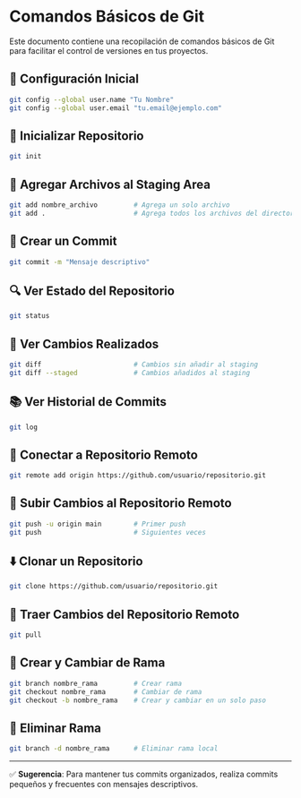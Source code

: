 # Comandos Básicos de Git

Este documento contiene una recopilación de comandos básicos de Git para facilitar el control de versiones en tus proyectos.

## 🔧 Configuración Inicial
```bash
git config --global user.name "Tu Nombre"
git config --global user.email "tu.email@ejemplo.com"
```

## 📁 Inicializar Repositorio
```bash
git init
```

## 📄 Agregar Archivos al Staging Area
```bash
git add nombre_archivo         # Agrega un solo archivo
git add .                      # Agrega todos los archivos del directorio actual
```

## 💾 Crear un Commit
```bash
git commit -m "Mensaje descriptivo"
```

## 🔍 Ver Estado del Repositorio
```bash
git status
```

## 🔄 Ver Cambios Realizados
```bash
git diff                       # Cambios sin añadir al staging
git diff --staged              # Cambios añadidos al staging
```

## 📚 Ver Historial de Commits
```bash
git log
```

## 🔗 Conectar a Repositorio Remoto
```bash
git remote add origin https://github.com/usuario/repositorio.git
```

## 🚀 Subir Cambios al Repositorio Remoto
```bash
git push -u origin main        # Primer push
git push                       # Siguientes veces
```

## ⬇️ Clonar un Repositorio
```bash
git clone https://github.com/usuario/repositorio.git
```

## 🔄 Traer Cambios del Repositorio Remoto
```bash
git pull
```

## 🌿 Crear y Cambiar de Rama
```bash
git branch nombre_rama         # Crear rama
git checkout nombre_rama       # Cambiar de rama
git checkout -b nombre_rama    # Crear y cambiar en un solo paso
```

## 🧹 Eliminar Rama
```bash
git branch -d nombre_rama      # Eliminar rama local
```

---

✅ **Sugerencia**: Para mantener tus commits organizados, realiza commits pequeños y frecuentes con mensajes descriptivos.

